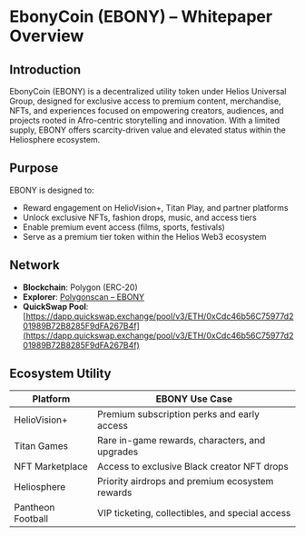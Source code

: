 # EbonyCoin (EBONY) – Whitepaper Overview

## Introduction

EbonyCoin (EBONY) is a decentralized utility token under Helios Universal Group, designed for exclusive access to premium content, merchandise, NFTs, and experiences focused on empowering creators, audiences, and projects rooted in Afro-centric storytelling and innovation. With a limited supply, EBONY offers scarcity-driven value and elevated status within the Heliosphere ecosystem.

## Purpose

EBONY is designed to:

- Reward engagement on HelioVision+, Titan Play, and partner platforms  
- Unlock exclusive NFTs, fashion drops, music, and access tiers  
- Enable premium event access (films, sports, festivals)  
- Serve as a premium tier token within the Helios Web3 ecosystem  

## Network

- **Blockchain**: Polygon (ERC-20)  
- **Explorer**: [Polygonscan – EBONY](https://polygonscan.com/address/0xCdc46b56C75977d201989B72B8285F9dFA267B4f)  
- **QuickSwap Pool**: [https://dapp.quickswap.exchange/pool/v3/ETH/0xCdc46b56C75977d201989B72B8285F9dFA267B4f](https://dapp.quickswap.exchange/pool/v3/ETH/0xCdc46b56C75977d201989B72B8285F9dFA267B4f)

## Ecosystem Utility

| Platform           | EBONY Use Case                                 |
|--------------------|------------------------------------------------|
| HelioVision+       | Premium subscription perks and early access    |
| Titan Games        | Rare in-game rewards, characters, and upgrades |
| NFT Marketplace    | Access to exclusive Black creator NFT drops    |
| Heliosphere        | Priority airdrops and premium ecosystem rewards|
| Pantheon Football  | VIP ticketing, collectibles, and special access|
